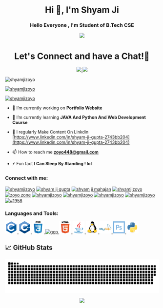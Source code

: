 

<h1 align="center">Hi 👋, I'm Shyam Ji</h1>
<h3 align="center">Hello Everyone , I'm Student of B.Tech CSE</h3>

<p align="center">
  <img src="https://capsule-render.vercel.app/api?type=waving&color=gradient&text=HEY!&height=100&section=header"/>
</p>

<h1 align="center">
  Let's Connect and have a Chat!💬
</h1>

<p align="center">
<a href="https://www.linkedin.com/in/shyam-ji-gupta-%F0%9F%A7%91%F0%9F%8F%BB%E2%80%8D%F0%9F%92%BB-2743bb204/">
  <img height="50" src="https://user-images.githubusercontent.com/46517096/166973395-19676cd8-f8ec-4abf-83ff-da8243505b82.png"/>
</a>
<a href="https://www.instagram.com/shyamjizoyo/">
  <img height="50" src="https://user-images.githubusercontent.com/46517096/166974368-9798f39f-1f46-499c-b14e-81f0a3f83a06.png"/>
</a>
</p>




<p align="left"> <img src="https://komarev.com/ghpvc/?username=shyamjizoyo&label=Profile%20views&color=0e75b6&style=flat" alt="shyamjizoyo" /> </p>

<p align="left"> <a href="https://github.com/ryo-ma/github-profile-trophy"><img src="https://github-profile-trophy.vercel.app/?username=shyamjizoyo" alt="shyamjizoyo" /></a> </p>

<p align="left"> <a href="https://twitter.com/shyamjizoyo" target="blank"><img src="https://img.shields.io/twitter/follow/shyamjizoyo?logo=twitter&style=for-the-badge" alt="shyamjizoyo" /></a> </p>

- 🔭 I’m currently working on **Portfolio Website**

- 🌱 I’m currently learning **JAVA And Python And Web Development Course**

- 📝 I regularly Make Content On Linkdin [https://www.linkedin.com/in/shyam-ji-gupta-2743bb204](https://www.linkedin.com/in/shyam-ji-gupta-2743bb204)

- 📫 How to reach me **zoyo448@gmail.com**

- ⚡ Fun fact **I Can Sleep By Standing ! lol**

<h3 align="left">Connect with me:</h3>
<p align="left">
<a href="https://twitter.com/shyamjizoyo" target="blank"><img align="center" src="https://raw.githubusercontent.com/rahuldkjain/github-profile-readme-generator/master/src/images/icons/Social/twitter.svg" alt="shyamjizoyo" height="30" width="40" /></a>
<a href="https://linkedin.com/in/shyam ji gupta" target="blank"><img align="center" src="https://raw.githubusercontent.com/rahuldkjain/github-profile-readme-generator/master/src/images/icons/Social/linked-in-alt.svg" alt="shyam ji gupta" height="30" width="40" /></a>
<a href="https://fb.com/shyam ji mahajan" target="blank"><img align="center" src="https://raw.githubusercontent.com/rahuldkjain/github-profile-readme-generator/master/src/images/icons/Social/facebook.svg" alt="shyam ji mahajan" height="30" width="40" /></a>
<a href="https://instagram.com/shyamjizoyo" target="blank"><img align="center" src="https://raw.githubusercontent.com/rahuldkjain/github-profile-readme-generator/master/src/images/icons/Social/instagram.svg" alt="shyamjizoyo" height="30" width="40" /></a>
<a href="https://www.youtube.com/c/zoyo zone" target="blank"><img align="center" src="https://raw.githubusercontent.com/rahuldkjain/github-profile-readme-generator/master/src/images/icons/Social/youtube.svg" alt="zoyo zone" height="30" width="40" /></a>
<a href="https://www.codechef.com/users/shyamjizoyo" target="blank"><img align="center" src="https://cdn.jsdelivr.net/npm/simple-icons@3.1.0/icons/codechef.svg" alt="shyamjizoyo" height="30" width="40" /></a>
<a href="https://www.hackerrank.com/shyamjizoyo" target="blank"><img align="center" src="https://raw.githubusercontent.com/rahuldkjain/github-profile-readme-generator/master/src/images/icons/Social/hackerrank.svg" alt="shyamjizoyo" height="30" width="40" /></a>
<a href="https://www.leetcode.com/shyamjizoyo" target="blank"><img align="center" src="https://raw.githubusercontent.com/rahuldkjain/github-profile-readme-generator/master/src/images/icons/Social/leet-code.svg" alt="shyamjizoyo" height="30" width="40" /></a>
<a href="https://auth.geeksforgeeks.org/user/shyamjizoyo" target="blank"><img align="center" src="https://raw.githubusercontent.com/rahuldkjain/github-profile-readme-generator/master/src/images/icons/Social/geeks-for-geeks.svg" alt="shyamjizoyo" height="30" width="40" /></a>
<a href="https://discord.gg/#1958" target="blank"><img align="center" src="https://raw.githubusercontent.com/rahuldkjain/github-profile-readme-generator/master/src/images/icons/Social/discord.svg" alt="#1958" height="30" width="40" /></a>
</p>

<h3 align="left">Languages and Tools:</h3>
<p align="left"> <a href="https://www.cprogramming.com/" target="_blank" rel="noreferrer"> <img src="https://raw.githubusercontent.com/devicons/devicon/master/icons/c/c-original.svg" alt="c" width="40" height="40"/> </a> <a href="https://www.w3schools.com/cpp/" target="_blank" rel="noreferrer"> <img src="https://raw.githubusercontent.com/devicons/devicon/master/icons/cplusplus/cplusplus-original.svg" alt="cplusplus" width="40" height="40"/> </a> <a href="https://www.w3schools.com/css/" target="_blank" rel="noreferrer"> <img src="https://raw.githubusercontent.com/devicons/devicon/master/icons/css3/css3-original-wordmark.svg" alt="css3" width="40" height="40"/> </a> <a href="https://cloud.google.com" target="_blank" rel="noreferrer"> <img src="https://www.vectorlogo.zone/logos/google_cloud/google_cloud-icon.svg" alt="gcp" width="40" height="40"/> </a> <a href="https://www.w3.org/html/" target="_blank" rel="noreferrer"> <img src="https://raw.githubusercontent.com/devicons/devicon/master/icons/html5/html5-original-wordmark.svg" alt="html5" width="40" height="40"/> </a> <a href="https://www.java.com" target="_blank" rel="noreferrer"> <img src="https://raw.githubusercontent.com/devicons/devicon/master/icons/java/java-original.svg" alt="java" width="40" height="40"/> </a> <a href="https://www.linux.org/" target="_blank" rel="noreferrer"> <img src="https://raw.githubusercontent.com/devicons/devicon/master/icons/linux/linux-original.svg" alt="linux" width="40" height="40"/> </a> <a href="https://www.mysql.com/" target="_blank" rel="noreferrer"> <img src="https://raw.githubusercontent.com/devicons/devicon/master/icons/mysql/mysql-original-wordmark.svg" alt="mysql" width="40" height="40"/> </a> <a href="https://www.photoshop.com/en" target="_blank" rel="noreferrer"> <img src="https://raw.githubusercontent.com/devicons/devicon/master/icons/photoshop/photoshop-line.svg" alt="photoshop" width="40" height="40"/> </a> <a href="https://www.python.org" target="_blank" rel="noreferrer"> <img src="https://raw.githubusercontent.com/devicons/devicon/master/icons/python/python-original.svg" alt="python" width="40" height="40"/> </a> </p>


## 📈 GitHub Stats 


<!-- platane/snk works, it just puts it on a new branch -->

 ![mishmanners snake gif](https://github.com/mishmanners/MishManners/blob/output/github-contribution-grid-snake.svg)


<p align="center">
  <img src="https://capsule-render.vercel.app/api?type=waving&color=gradient&height=100&width=100%&section=footer"/>
</p>
